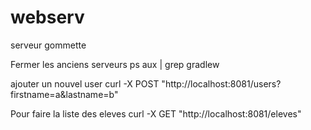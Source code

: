 # webserv
serveur gommette

Fermer les anciens serveurs
ps aux | grep gradlew

ajouter un nouvel user
curl -X POST "http://localhost:8081/users?firstname=a&lastname=b"

Pour faire la liste des eleves
curl -X GET "http://localhost:8081/eleves"
